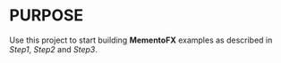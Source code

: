 PURPOSE
===========

Use this project to start building **MementoFX** examples as described in _Step1_, _Step2_ and _Step3_.

